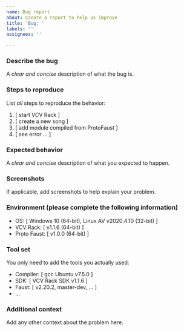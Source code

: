 ```yaml
---
name: Bug report
about: Create a report to help us improve
title: 'Bug: '
labels: ''
assignees: ''

---
```


### Describe the bug

A *clear and concise* description of what the bug is.


### Steps to reproduce

List *all* steps to reproduce the behavior:

1. [ start VCV Rack ]
2. [ create a new song ]
3. [ add module compiled from ProtoFaust ]
4. [ see error ... ]


### Expected behavior

A *clear and concise* description of what you expected to happen.


### Screenshots

If applicable, add screenshots to help explain your problem.


### Environment (please complete the following information)

 - OS: [ Windows 10 (64-bit), Linux AV v2020.4.10 (32-bit) ]
 - VCV Rack: [ v1.1.6 (64-bit) ]
 - Proto Faust: [ v1.0.0 (64-bit) ]


### Tool set

You only need to add the tools you actually used:

- Compiler: [ gcc Ubuntu v7.5.0 ]
- SDK: [ VCV Rack SDK v1.1.6 ]
- Faust: [ v2.20.2, master-dev, ... ]
- ...


### Additional context

Add any other context about the problem here.
